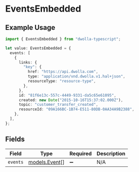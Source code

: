 # EventsEmbedded

## Example Usage

```typescript
import { EventsEmbedded } from "dwolla-typescript";

let value: EventsEmbedded = {
  events: [
    {
      links: {
        "key": {
          href: "https://api.dwolla.com",
          type: "application/vnd.dwolla.v1.hal+json",
          resourceType: "resource-type",
        },
      },
      id: "81f6e13c-557c-4449-9331-da5c65e61095",
      created: new Date("2015-10-16T15:37:02.000Z"),
      topic: "customer_transfer_created",
      resourceId: "09A166BC-1B74-E511-80DB-0AA34A9B2388",
    },
  ],
};
```

## Fields

| Field                                | Type                                 | Required                             | Description                          |
| ------------------------------------ | ------------------------------------ | ------------------------------------ | ------------------------------------ |
| `events`                             | [models.Event](../models/event.md)[] | :heavy_minus_sign:                   | N/A                                  |